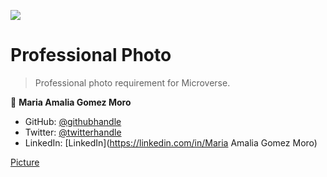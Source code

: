 ![](https://img.shields.io/badge/Microverse-blueviolet)

# Professional Photo
> Professional photo requirement for Microverse.


👤 **Maria Amalia Gomez Moro**

- GitHub: [@githubhandle](https://github.com/AmaliaGM)
- Twitter: [@twitterhandle](https://twitter.com/MariaAmaliaGomezMoro)
- LinkedIn: [LinkedIn](https://linkedin.com/in/Maria Amalia Gomez Moro)

[Picture](https://drive.google.com/file/d/14x3BfNne3Fx8vD-TSErzbZW5eSCFd3qj/view?usp=sharing)
